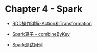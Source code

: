 # Chapter 4 - Spark

 * [RDD操作详解-Action和Transformation](chapter5_1-spark-RDD-introduction.md)
 * [Spark算子 - combineByKey](chapter5_2-spark-operator-combineByKey.md)

 * [Spark测试用例](chapter5_3-spark-test.md)
